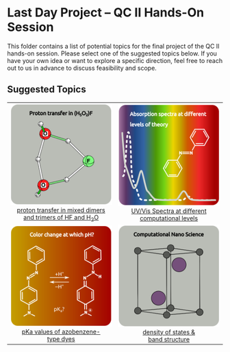 # Last Day Project – QC II Hands-On Session

This folder contains a list of potential topics for the final project of the QC II hands-on session. 
Please select one of the suggested topics below. If you have your own idea or want to explore a specific direction, 
feel free to reach out to us in advance to discuss feasibility and scope.

## Suggested Topics

<table>
  <tr>
    <td align="center">
      <a href="https://github.com/CompPhotoChem/bachelor-qc-2/tree/main/projects/proton_transfer">
        <img src="https://github.com/CompPhotoChem/bachelor-qc-2/blob/main/projects/proton_transfer/proton_transfer.png" width="250"><br>
       proton transfer in mixed dimers <br> and trimers of HF and H<sub>2</sub>O
      </a>
    </td>
    <td align="center">
      <a href="https://github.com/CompPhotoChem/bachelor-qc-2/tree/main/projects/absorption_methods">
        <img src="https://github.com/CompPhotoChem/bachelor-qc-2/blob/main/projects/absorption_methods/project_AB_abs.png" width="250"><br>
        UV/Vis Spectra at different <br> computational levels
      </a>
    </td>
    </tr>
  <tr>
    <td align="center">
      <a href="https://github.com/CompPhotoChem/bachelor-qc-2/tree/main/projects/pKa_values">
        <img src="https://github.com/CompPhotoChem/bachelor-qc-2/blob/main/projects/pKa_values/project_pKa.png" width="250"><br>
        pKa values of azobenzene- <br> type dyes
      </a>
    </td>
    <td align="center">
      <a href="https://github.com/CompPhotoChem/bachelor-qc-2/tree/main/projects/nano_science">
        <img src="https://github.com/CompPhotoChem/bachelor-qc-2/blob/main/projects/nano_science/project_nano.png" width="250"><br>
        density of states & <br> band structure
      </a>
    </td>
  </tr>
</table>

